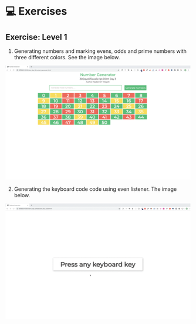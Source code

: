 
# 💻 Exercises

## Exercise: Level 1

1. Generating numbers and marking evens, odds and prime numbers with three different colors. See the image below.

![Number Generator](images/dom_min_project_number_generator_day_3.1.gif)

2. Generating the keyboard code code using even listener. The image below.

![Keyboard key](images/dom_min_project_keycode_day_3.2.gif)